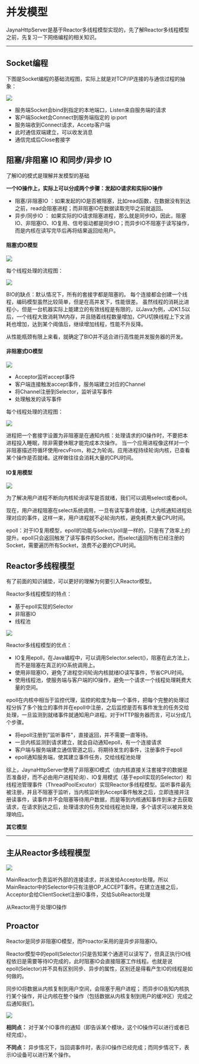 # 并发模型

JaynaHttpServer是基于Reactor多线程模型实现的，先了解Reactor多线程模型之前，先复习一下网络编程的相关知识。

----

## Socket编程

下图是Socket编程的基础流程图，实际上就是对TCP/IP连接的与通信过程的抽象：

![](http://p5s0bbd0l.bkt.clouddn.com/socket1.png)


- 服务端Socket会bind到指定的本地端口，Listen来自服务端的请求
- 客户端Socket会Connect到服务端指定的 ip:port
- 服务端收到Connect请求，Accetp客户端
- 此时通信双端建立，可以收发消息
- 通信完成后Close套接字


## 阻塞/非阻塞 IO 和同步/异步 IO

了解IO的模式是理解并发模型的基础

**一个IO操作上，实际上可以分成两个步骤：发起IO请求和实际IO操作**

- 阻塞/非阻塞IO ：如果发起的IO是否被阻塞，比如read函数，在数据没有到达之前，read会阻塞进程；而非阻塞IO在数据读取完毕之前就返回。
- 异步/同步IO ： 如果实际的IO请求阻塞进程，那么就是同步IO，因此，阻塞 IO、非阻塞IO、IO复用、信号驱动都是同步IO；而异步IO不阻塞于读写操作，而是内核在读写完毕后再将结果返回给用户。

#### 阻塞式IO模型

![](http://p5s0bbd0l.bkt.clouddn.com/bio1.png)

每个线程处理的流程图：

![](http://p5s0bbd0l.bkt.clouddn.com/bio2.png)

BIO的缺点：默认情况下，所有的套接字都是阻塞的。
每个连接都会创建一个线程，编码模型虽然比较简单，但是在高并发下，性能很差。
虽然线程的消耗比进程小，但是一台机器实际上能建立的有效线程是有限的，以Java为例，JDK1.5以后，一个线程大致消耗1M内存，并且随着线程数量增加，CPU切换线程上下文消耗也增加，达到某个阈值后，继续增加线程，性能不升反降。

从性能瓶颈有限上来看，就确定了BIO并不适合进行高性能并发服务器的开发。

#### 非阻塞式IO模型

![](http://p5s0bbd0l.bkt.clouddn.com/nio1.png)

- Acceptor监听accept事件
- 客户端连接触发accept事件，服务端建立对应的Channel
- 将Channel注册到Selector，监听读写事件
- 处理触发的读写事件

每个线程处理的流程图：

![](http://p5s0bbd0l.bkt.clouddn.com/nio2.png)


进程把一个套接字设置为非阻塞是在通知内核：处理请求的IO操作时，不要把本进程投入睡眠，除非需要休眠才能完成本次操作。
当一个应用进程像这样对一个非阻塞描述符循环使用recvFrom，称之为轮询。应用进程持续轮询内核，已查看某个操作是否就绪。这样做往往会消耗大量的CPU时间。


#### IO复用模型

![](http://p5s0bbd0l.bkt.clouddn.com/mio2.png)

为了解决用户进程不断向内核轮询读写是否就绪，我们可以调用select或者poll。

现在，用户进程阻塞在select系统调用，一旦有读写事件就绪，让内核通知进程处理对应的事件，这样一来，用户进程就不必轮询内核，避免耗费大量CPU时间。

epoll：对于IO复用模型，epoll的功能与select/poll是一样的，只是有了效率上的提升。epoll只会返回触发了读写事件的Socket，而select返回所有已经注册的Socket，需要遍历所有Socket，浪费不必要的CPU时间。


## Reactor多线程模型

有了前面的知识铺垫，可以更好的理解为何要引入Reactor模型。

Reactor多线程模型的特点：
- 基于epoll实现的Selector
- 非阻塞IO
- 线程池

![](http://p5s0bbd0l.bkt.clouddn.com/reactor1.png)

Reactor多线程模型的优点：

- IO复用epoll，在Java编程中，可以调用Selector.select()，阻塞在此方法上，而不是阻塞在真正的IO系统调用上。
- 使用非阻塞IO，避免了进程空间轮询内核就绪IO读写事件，节省CPU时间。
- 使用线程池，使服务端与客户端的IO操作，避免一个请求一个线程处理耗费大量的空间。

epoll在内核中相当于监控代理，监控的粒度为每一个事件，把每个完整的处理过程分拆了多个独立的事件并在epoll中注册，之后监控是否有事件发生的任务交给处理，一旦监测到就绪事件就通知用户进程。对于HTTP服务器而言，可以分成几个步骤。

- 将epoll注册到"监听事件"，直接返回，并不需要一直等待。
- 一旦内核监测到请求建立，就会自动通知epoll，有一个连接请求
- 客户端与服务端建立通信管道之后，将期待发生的事件，注册事件于epoll
- epoll通知服务端，使其建立事件任务，交给线程池处理


综上，JaynaHttpServer使用了非阻塞IO模式（由内核直接关注套接字的数据是否准备好，而不必由用户进程轮询）、IO复用模式（基于epoll实现的Selector）和线程池管理事件（ThreadPoolExcutor）实现Reactor多线程模型。监听事件最先被注册，并且不阻塞于监听，当内核监听到Accept事件触发之后，立即连接并注册读事件，读事件并不会阻塞等待用户数据，而是等到内核通知事件到来才去获取请求，在请求到达之后，处理请求的任务交给线程池处理，多个请求可以被并发处理响应。


**其它模型**

----

## 主从Reactor多线程模型

![](http://p5s0bbd0l.bkt.clouddn.com/reactor2.png)

MainReactor负责监听外部的连接请求，并派发给Acceptor处理。所以MainReactor中的Selector中只有注册OP_ACCEPT事件。在建立连接之后，Acceptor会给ClientSocket注册IO事件，交给SubReactor处理

从Reactor用于处理IO操作


## Proactor

Reactor是同步非阻塞IO模型，而Proactor采用的是异步非阻塞IO。

Reactor模型中的epoll(Selector)只是告知某个通道可以读写了，但真正执行IO线程依旧是需要等待IO完成的，此时阻塞IO会直接阻塞工作线程。也就是说epoll(Selector)并不具有区别同步、异步的属性，区别还是得看产生IO的线程是如何做的。

同步IO将数据从内核复制到用户空间，会阻塞于用户进程；
而异步IO告知内核执行某个操作，并让内核在整个操作（包括数据从内核复制到用户的缓冲区）完成之后通知我们。

![](http://p5s0bbd0l.bkt.clouddn.com/aio1.png)


**相同点：** 对于某个IO事件的通知（即告诉某个模块，这个IO操作可以进行或者已经完成）。

**不同点：** 异步情况下，当回调事件时，表示IO操作已经完成；而同步情况下，表示IO设备可以进行某个操作。
